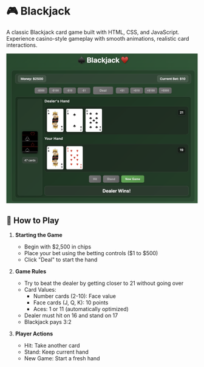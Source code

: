 # 🎮  Blackjack

A classic Blackjack card game built with HTML, CSS, and JavaScript. Experience casino-style gameplay with smooth animations, realistic card interactions.

![Blackjack Game Screenshot](assets/blackjack.png)

## 🎯 How to Play

1. **Starting the Game**
   - Begin with $2,500 in chips
   - Place your bet using the betting controls ($1 to $500)
   - Click "Deal" to start the hand

2. **Game Rules**
   - Try to beat the dealer by getting closer to 21 without going over
   - Card Values:
     - Number cards (2-10): Face value
     - Face cards (J, Q, K): 10 points
     - Aces: 1 or 11 (automatically optimized)
   - Dealer must hit on 16 and stand on 17
   - Blackjack pays 3:2

3. **Player Actions**
   - Hit: Take another card
   - Stand: Keep current hand
   - New Game: Start a fresh hand